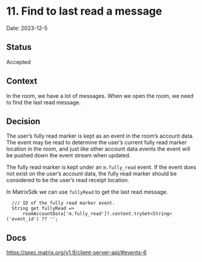 # 11. Find to last read a message

Date: 2023-12-5

## Status

Accepted

## Context

In the room, we have a lot of messages. When we open the room, we need to find the last read
message.

## Decision

The user’s fully read marker is kept as an event in the room’s account data.
The event may be read to determine the user’s current fully read marker location in the room,
and just like other account data events the event will be pushed down the event stream when updated.

The fully read marker is kept under an `m.fully_read` event. If the event does not exist on the
user’s account data,
the fully read marker should be considered to be the user’s read receipt location.

In MatrixSdk we can use `fullyRead` to get the last read message.

```
  /// ID of the fully read marker event.
  String get fullyRead =>
      roomAccountData['m.fully_read']?.content.tryGet<String>('event_id') ?? '';

```

## Docs

https://spec.matrix.org/v1.9/client-server-api/#events-6